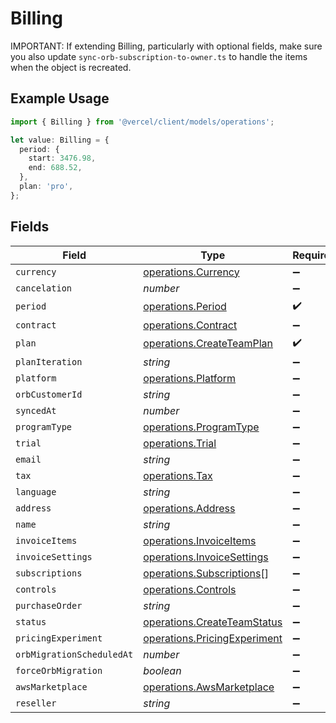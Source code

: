 # Billing

IMPORTANT: If extending Billing, particularly with optional fields, make sure you also update `sync-orb-subscription-to-owner.ts` to handle the items when the object is recreated.

## Example Usage

```typescript
import { Billing } from '@vercel/client/models/operations';

let value: Billing = {
  period: {
    start: 3476.98,
    end: 688.52,
  },
  plan: 'pro',
};
```

## Fields

| Field                     | Type                                                                         | Required           | Description |
| ------------------------- | ---------------------------------------------------------------------------- | ------------------ | ----------- |
| `currency`                | [operations.Currency](../../models/operations/currency.md)                   | :heavy_minus_sign: | N/A         |
| `cancelation`             | _number_                                                                     | :heavy_minus_sign: | N/A         |
| `period`                  | [operations.Period](../../models/operations/period.md)                       | :heavy_check_mark: | N/A         |
| `contract`                | [operations.Contract](../../models/operations/contract.md)                   | :heavy_minus_sign: | N/A         |
| `plan`                    | [operations.CreateTeamPlan](../../models/operations/createteamplan.md)       | :heavy_check_mark: | N/A         |
| `planIteration`           | _string_                                                                     | :heavy_minus_sign: | N/A         |
| `platform`                | [operations.Platform](../../models/operations/platform.md)                   | :heavy_minus_sign: | N/A         |
| `orbCustomerId`           | _string_                                                                     | :heavy_minus_sign: | N/A         |
| `syncedAt`                | _number_                                                                     | :heavy_minus_sign: | N/A         |
| `programType`             | [operations.ProgramType](../../models/operations/programtype.md)             | :heavy_minus_sign: | N/A         |
| `trial`                   | [operations.Trial](../../models/operations/trial.md)                         | :heavy_minus_sign: | N/A         |
| `email`                   | _string_                                                                     | :heavy_minus_sign: | N/A         |
| `tax`                     | [operations.Tax](../../models/operations/tax.md)                             | :heavy_minus_sign: | N/A         |
| `language`                | _string_                                                                     | :heavy_minus_sign: | N/A         |
| `address`                 | [operations.Address](../../models/operations/address.md)                     | :heavy_minus_sign: | N/A         |
| `name`                    | _string_                                                                     | :heavy_minus_sign: | N/A         |
| `invoiceItems`            | [operations.InvoiceItems](../../models/operations/invoiceitems.md)           | :heavy_minus_sign: | N/A         |
| `invoiceSettings`         | [operations.InvoiceSettings](../../models/operations/invoicesettings.md)     | :heavy_minus_sign: | N/A         |
| `subscriptions`           | [operations.Subscriptions](../../models/operations/subscriptions.md)[]       | :heavy_minus_sign: | N/A         |
| `controls`                | [operations.Controls](../../models/operations/controls.md)                   | :heavy_minus_sign: | N/A         |
| `purchaseOrder`           | _string_                                                                     | :heavy_minus_sign: | N/A         |
| `status`                  | [operations.CreateTeamStatus](../../models/operations/createteamstatus.md)   | :heavy_minus_sign: | N/A         |
| `pricingExperiment`       | [operations.PricingExperiment](../../models/operations/pricingexperiment.md) | :heavy_minus_sign: | N/A         |
| `orbMigrationScheduledAt` | _number_                                                                     | :heavy_minus_sign: | N/A         |
| `forceOrbMigration`       | _boolean_                                                                    | :heavy_minus_sign: | N/A         |
| `awsMarketplace`          | [operations.AwsMarketplace](../../models/operations/awsmarketplace.md)       | :heavy_minus_sign: | N/A         |
| `reseller`                | _string_                                                                     | :heavy_minus_sign: | N/A         |
